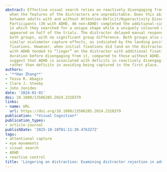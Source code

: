 ```yaml
---
abstract: Effective visual search relies on reactively disengaging from distractors
  when the features of the distractors are unpredictable. Does this ability differ
  between adults with and without Attention-Deficit/Hyperactivity Disorder (ADHD)?.
  Participants (36 with ADHD, 46 non-ADHD) completed the additional-singleton task,
  in which they searched for a unique shape while a uniquely coloured distractor unpredictably
  appeared on half of the trials. The distractor delayed manual response times in
  both groups, with no significant group difference. Both groups also demonstrated
  similar oculomotor capture effects, as indicated by the landing position of initial
  fixations. However, when initial fixations did land on the distractor, participants
  with ADHD tended to “linger” on the distractor with additional fixations and longer
  duration before disengaging from it, compared to those without ADHD. These results
  suggest that ADHD is associated with deficits in reactively disengaging from distractions
  rather than deficits in avoiding being captured in the first place.
authors:
- '**Han Zhang**'
- Tessa R. Abagis
- Clara J. Steeby
- John Jonides
date: '2024-01-01'
doi: 10.1080/13506285.2024.2328379
links:
- name: URL
  url: https://doi.org/10.1080/13506285.2024.2328379
publication: '*Visual Cognition*'
publication_types:
- article-journal
publishDate: '2025-10-10T01:11:39.476327Z'
tags:
- attentional capture
- eye movements
- visual search
- ADHD
- reactive control
title: 'Lingering on distraction: Examining distractor rejection in adults with ADHD'
---
```

